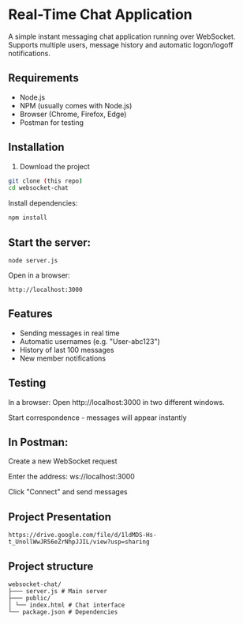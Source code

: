 # Real-Time Chat Application

A simple instant messaging chat application running over WebSocket. Supports multiple users, message history and automatic logon/logoff notifications.

## Requirements
- Node.js
- NPM (usually comes with Node.js)
- Browser (Chrome, Firefox, Edge)
- Postman for testing

## Installation
1. Download the project
```bash 
git clone (this repo)
cd websocket-chat 
```

Install dependencies:
```bash
npm install 
```


## Start the server:
```
node server.js
```

Open in a browser:
```
http://localhost:3000
```

## Features
- Sending messages in real time
- Automatic usernames (e.g. "User-abc123")
- History of last 100 messages
- New member notifications

## Testing
In a browser:
Open http://localhost:3000 in two different windows.

Start correspondence - messages will appear instantly

## In Postman:
Create a new WebSocket request

Enter the address: ws://localhost:3000

Click "Connect" and send messages

## Project Presentation
```
https://drive.google.com/file/d/1ldMDS-Hs-t_UnollWwJR56eZrNhpJJIL/view?usp=sharing
```

## Project structure
```
websocket-chat/
├─── server.js # Main server
├─── public/
│ └── index.html # Chat interface
└── package.json # Dependencies
```

